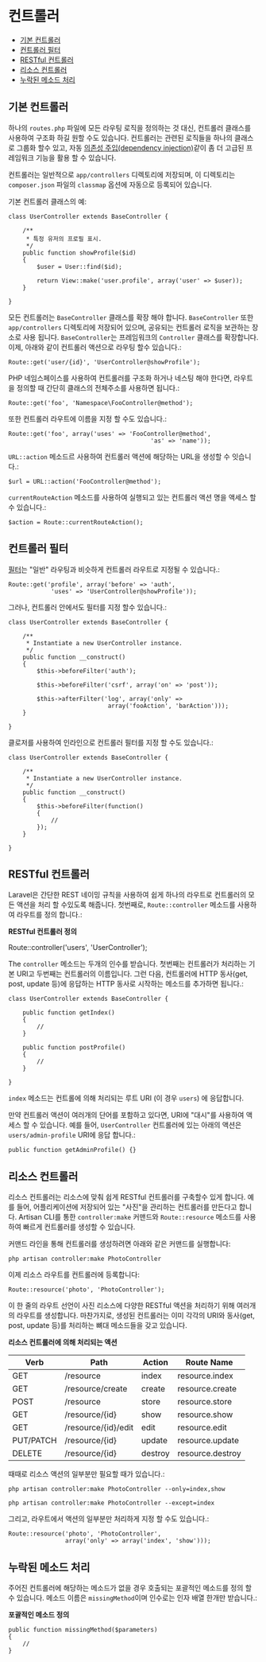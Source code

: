 # 컨트롤러

- [기본 컨트롤러](#basic-controllers)
- [컨트롤러 필터](#controller-filters)
- [RESTful 컨트롤러](#restful-controllers)
- [리소스 컨트롤러](#resource-controllers)
- [누락된 메소드 처리](#handling-missing-methods)

<a name="basic-controllers"></a>
## 기본 컨트롤러

하나의 `routes.php` 파일에 모든 라우팅 로직을 정의하는 것 대신, 컨트롤러 클래스를 사용하여 구조화 하길 원할 수도 있습니다. 컨트롤러는 관련된 로직들을 하나의 클래스로 그룹화 할수 있고, 자동 [의존성 주입(dependency injection)](/docs/ioc)같이 좀 더 고급된 프레임워크 기능을 활용 할 수 있습니다.

컨트롤러는 일반적으로 `app/controllers` 디렉토리에 저장되며, 이 디렉토리는 `composer.json` 파일의 `classmap` 옵션에 자동으로 등록되어 있습니다.

기본 컨트롤러 클래스의 예:

	class UserController extends BaseController {

		/**
		 * 특정 유저의 프로필 표시.
		 */
		public function showProfile($id)
		{
			$user = User::find($id);

			return View::make('user.profile', array('user' => $user));
		}

	}

모든 컨트롤러는 `BaseController` 클래스를 확장 해야 합니다. `BaseController` 또한 `app/controllers` 디렉토리에 저장되어 있으며, 공유되는 컨트롤러 로직을 보관하는 장소로 사용 됩니다. `BaseController`는 프레임워크의 `Controller` 클래스를 확장합니다. 이제, 아래와 같이 컨트롤러 액션으로 라우팅 할수 있습니다.:

	Route::get('user/{id}', 'UserController@showProfile');

PHP 네임스페이스를 사용하여 컨트롤러를 구조화 하거나 네스팅 해야 한다면, 라우트을 정의할 때 간단히 클래스의 전체주소를 사용하면 됩니다.:

	Route::get('foo', 'Namespace\FooController@method');

또한 컨트롤러 라우트에 이름을 지정 할 수도 있습니다.:

	Route::get('foo', array('uses' => 'FooController@method',
											'as' => 'name'));

`URL::action` 메소드르 사용하여 컨트롤러 액션에 해당하는 URL을 생성할 수 잇습니다.:

	$url = URL::action('FooController@method');

`currentRouteAction` 메소드를 사용하여 실행되고 있는 컨트롤러 액션 명을 액세스 할 수 있습니다.:

	$action = Route::currentRouteAction();

<a name="controller-filters"></a>
## 컨트롤러 필터

[필터](/docs/routing#route-filters)는 "일반" 라우팅과 비슷하게 컨트롤러 라우트로 지정될 수 있습니다.:

	Route::get('profile', array('before' => 'auth',
				'uses' => 'UserController@showProfile'));

그러나, 컨트롤러 안에서도 필터를 지정 할수 있습니다.:

	class UserController extends BaseController {

		/**
		 * Instantiate a new UserController instance.
		 */
		public function __construct()
		{
			$this->beforeFilter('auth');

			$this->beforeFilter('csrf', array('on' => 'post'));

			$this->afterFilter('log', array('only' =>
								array('fooAction', 'barAction')));
		}

	}

클로저를 사용하여 인라인으로 컨트롤러 필터를 지정 할 수도 있습니다.:

	class UserController extends BaseController {

		/**
		 * Instantiate a new UserController instance.
		 */
		public function __construct()
		{
			$this->beforeFilter(function()
			{
				//
			});
		}

	}

<a name="restful-controllers"></a>
## RESTful 컨트롤러

Laravel은 간단한 REST 네이밍 규칙을 사용하여 쉽게 하나의 라우트로 컨트롤러의 모든 액션을 처리 할 수있도록 해줍니다. 첫번째로, `Route::controller` 메소드를 사용하여 라우트를 정의 합니다.:

**RESTful 컨트롤러 정의**

  Route::controller('users', 'UserController');

The `controller` 메소드는 두개의 인수를 받습니다. 첫번째는 컨트롤러가 처리하는 기본 URI고 두번째는 컨트롤러의 이름입니다. 그런 다음, 컨트롤러에 HTTP 동사(get, post, update 등)에 응답하는 HTTP 동사로 시작하는 메소드를 추가하면 됩니다.:

	class UserController extends BaseController {

		public function getIndex()
		{
			//
		}

		public function postProfile()
		{
			//
		}

	}

`index` 메소드는 컨트롤에 의해 처리되는 루트 URI (이 경우 `users`) 에 응답합니다.

만약 컨트롤러 액션이 여러개의 단어를 포함하고 있다면, URI에 "대시"를 사용하여 액세스 할 수 있습니다. 예를 들어, `UserController` 컨트롤러에 있는 아래의 액션은 `users/admin-profile` URI에 응답 합니다.:

	public function getAdminProfile() {}

<a name="resource-controllers"></a>
## 리소스 컨트롤러

리소스 컨트롤러는 리소스에 맞춰 쉽게 RESTful 컨트롤러를 구축할수 있게 합니다. 예를 들어, 어플리케이션에 저장되어 있는 "사진"을 관리하는 컨트롤러를 만든다고 합니다. Artisan CLI를 통한 `controller:make` 커맨드와 `Route::resource` 메소드를 사용하여 빠르게 컨트롤러를 생성할 수 있습니다.

커맨드 라인을 통해 컨트롤러를 생성하려면 아래와 같은 커맨드를 실행합니다:

	php artisan controller:make PhotoController

이제 리소스 라우트를 컨트롤러에 등록합니다:

	Route::resource('photo', 'PhotoController');

이 한 줄의 라우트 선언이 사진 리소스에 다양한 RESTful 액션을 처리하기 위해 여러개의 라우트를 생성합니다. 마찬가지로, 생성된 컨트롤러는 이미 각각의 URI와 동사(get, post, update 등)를 처리하는 뼈대 메소드들을 갖고 있습니다.

**리소스 컨트롤러에 의해 처리되는 액션**

Verb      | Path                  | Action       | Route Name
----------|-----------------------|--------------|---------------------
GET       | /resource             | index        | resource.index
GET       | /resource/create      | create       | resource.create
POST      | /resource             | store        | resource.store
GET       | /resource/{id}        | show         | resource.show
GET       | /resource/{id}/edit   | edit         | resource.edit
PUT/PATCH | /resource/{id}        | update       | resource.update
DELETE    | /resource/{id}        | destroy      | resource.destroy

때때로 리소스 액션의 일부분만 필요할 때가 있습니다.:

	php artisan controller:make PhotoController --only=index,show

	php artisan controller:make PhotoController --except=index

그리고, 라우트에서 액션의 일부분만 처리하게 지정 할 수도 있습니다.:

	Route::resource('photo', 'PhotoController',
					array('only' => array('index', 'show')));

<a name="handling-missing-methods"></a>
## 누락된 메소드 처리

주어진 컨트롤러에 해당하는 메소드가 없을 경우 호출되는 포괄적인 메소드를 정의 할 수 있습니다. 메소드 이름은 `missingMethod`이며 인수로는 인자 배열 한개만 받습니다.:

**포괄적인 메소드 정의**

	public function missingMethod($parameters)
	{
		//
	}
